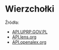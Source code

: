 Wierzchołki
===========

Źródła:

* [API.UPRP.GOV.PL](api.uprp.gov.pl)
* [API.lens.org](api.lens.org)
* [API.openalex.org](api.openalex.org)